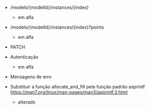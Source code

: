 - /models/{modelId}/instances/{index}
  - em alfa

- /models/{modelId}/instances/{index}?points
  - em alfa

- PATCH

- Autenticação
  - em alfa

- Mensagens de erro

- Substituir a função allocate_and_fill pela função padrão asprintf https://man7.org/linux/man-pages/man3/asprintf.3.html
  - alterado